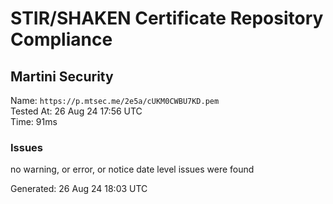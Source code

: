 # STIR/SHAKEN Certificate Repository Compliance

## Martini Security

Name: `https://p.mtsec.me/2e5a/cUKM0CWBU7KD.pem`\
Tested At: 26 Aug 24 17:56 UTC\
Time: 91ms

### Issues

no warning, or error, or notice date level issues were found

Generated: 26 Aug 24 18:03 UTC